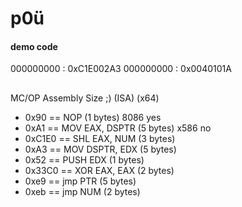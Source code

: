 # p0ü

#### demo code

000000000 : 0xC1E002A3
000000000 : 0x0040101A

##


   MC/OP     Assembly        Size     ;)   (ISA) (x64)
 - 0x90   == NOP            (1 bytes)       8086  yes
 - 0xA1   == MOV EAX, DSPTR (5 bytes)       x586  no
 - 0xC1E0 == SHL EAX, NUM   (3 bytes)
 - 0xA3   == MOV DSPTR, EDX (5 bytes)
 - 0x52   == PUSH EDX       (1 bytes)
 - 0x33C0 == XOR EAX, EAX   (2 bytes)
 - 0xe9   == jmp PTR        (5 bytes)
 - 0xeb   == jmp NUM        (2 bytes)
 
 